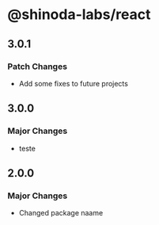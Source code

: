 # @shinoda-labs/react

## 3.0.1

### Patch Changes

- Add some fixes to future projects

## 3.0.0

### Major Changes

- teste

## 2.0.0

### Major Changes

- Changed package naame
